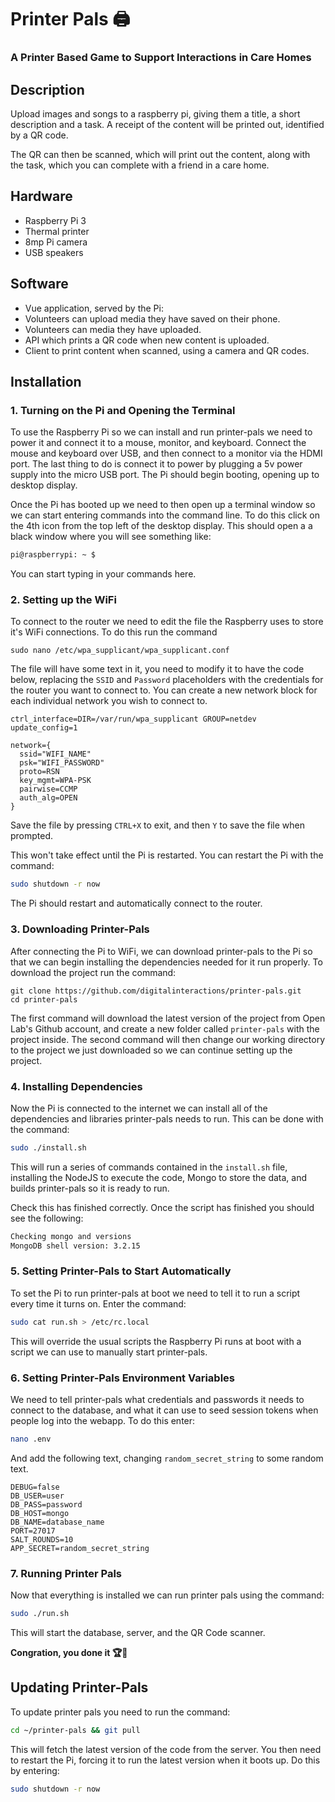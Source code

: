 # Printer Pals 🖨
### A Printer Based Game to Support Interactions in Care Homes

## Description
Upload images and songs to a raspberry pi, giving them a title, a short
description and a task. A receipt of the content will be printed out,
identified by a QR code.

The QR can then be scanned, which will print out the content, along with
the task, which you can complete with a friend in a care home.

## Hardware
- Raspberry Pi 3
- Thermal printer
- 8mp Pi camera
- USB speakers

## Software
- Vue application, served by the Pi:
 - Volunteers can upload media they have saved on their phone.
 - Volunteers can media they have uploaded.
- API which prints a QR code when new content is uploaded.
- Client to print content when scanned, using a camera and QR codes.

## Installation
### 1. Turning on the Pi and Opening the Terminal
To use the Raspberry Pi so we can install and run printer-pals we need
to power it and connect it to a mouse, monitor, and keyboard. Connect the
mouse and keyboard over USB, and then connect to a monitor via the HDMI
port. The last thing to do is connect it to power by plugging a 5v power
supply into the micro USB port. The Pi should begin booting, opening up
to desktop display.

Once the Pi has booted up we need to then open up a terminal window so we
can start entering commands into the command line. To do this click on the
4th icon from the top left of the desktop display. This should open a
a black window where you will see something like:
```bash
pi@raspberrypi: ~ $
```
You can start typing in your commands here.

### 2. Setting up the WiFi
To connect to the router we need to edit the file the Raspberry uses to
store it's WiFi connections. To do this run the command
```
sudo nano /etc/wpa_supplicant/wpa_supplicant.conf
```
The file will have some text in it, you need to modify it to have the
code below, replacing the `SSID` and `Password` placeholders with
the credentials for the router you want to connect to. You can create a
new network block for each individual network you wish to connect to.
```
ctrl_interface=DIR=/var/run/wpa_supplicant GROUP=netdev
update_config=1

network={
  ssid="WIFI_NAME"
  psk="WIFI_PASSWORD"
  proto=RSN
  key_mgmt=WPA-PSK
  pairwise=CCMP
  auth_alg=OPEN
}
```

Save the file by pressing `CTRL+X` to exit, and then `Y` to save the
file when prompted.

This won't take effect until the Pi is restarted. You can restart the Pi
with the command:
```bash
sudo shutdown -r now
```
The Pi should restart and automatically connect to the router.

### 3. Downloading Printer-Pals
After connecting the Pi to WiFi, we can download printer-pals to the Pi
so that we can begin installing the dependencies needed for it run
properly. To download the project run the command:
```shell
git clone https://github.com/digitalinteractions/printer-pals.git
cd printer-pals
```
The first command will download the latest version of the project from
Open Lab's Github account, and create a new folder called `printer-pals`
with the project inside. The second command will then change our working
directory to the project we just downloaded so we can continue setting
up the project.

### 4. Installing Dependencies
Now the Pi is connected to the internet we can install all of the
dependencies and libraries printer-pals needs to run. This can be done
with the command:
```bash
sudo ./install.sh
```

This will run a series of commands contained in the `install.sh` file,
installing the NodeJS to execute the code, Mongo to store the data,
and builds printer-pals so it is ready to run.

Check this has finished correctly. Once the script has finished you should
see the following:
```bash
Checking mongo and versions
MongoDB shell version: 3.2.15

```

### 5. Setting Printer-Pals to Start Automatically
To set the Pi to run printer-pals at boot we need to tell it to run a
script every time it turns on. Enter the command:
```bash
sudo cat run.sh > /etc/rc.local
```
This will override the usual scripts the Raspberry Pi runs at boot with
a script we can use to manually start printer-pals.

### 6. Setting Printer-Pals Environment Variables
We need to tell printer-pals what credentials and passwords it needs to
connect to the database, and what it can use to seed session tokens when
people log into the webapp. To do this enter:
```bash
nano .env
```
And add the following text, changing `random_secret_string` to some
random text.
```env
DEBUG=false
DB_USER=user
DB_PASS=password
DB_HOST=mongo
DB_NAME=database_name
PORT=27017
SALT_ROUNDS=10
APP_SECRET=random_secret_string
```

### 7. Running Printer Pals
Now that everything is installed we can run printer pals using the
command:
```bash
sudo ./run.sh
```
This will start the database, server, and the QR Code scanner.

**Congration, you done it 🏆🎉**

## Updating Printer-Pals
To update printer pals you need to run the command:
```bash
cd ~/printer-pals && git pull
```
This will fetch the latest version of the code from the server. You then
need to restart the Pi, forcing it to run the latest version when it boots
up. Do this by entering:
```bash
sudo shutdown -r now
```
